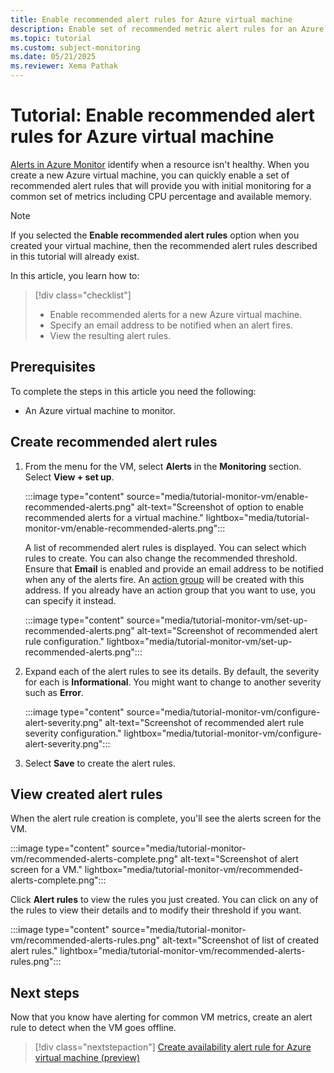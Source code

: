 ```yaml
---
title: Enable recommended alert rules for Azure virtual machine
description: Enable set of recommended metric alert rules for an Azure virtual machine.
ms.topic: tutorial
ms.custom: subject-monitoring
ms.date: 05/21/2025
ms.reviewer: Xema Pathak
---
```


# Tutorial: Enable recommended alert rules for Azure virtual machine
[Alerts in Azure Monitor](../alerts/alerts-overview.md) identify when a resource isn't healthy. When you create a new Azure virtual machine, you can quickly enable a set of recommended alert rules that will provide you with initial monitoring for a common set of metrics including CPU percentage and available memory.

> [!NOTE]
> If you selected the **Enable recommended alert rules** option when you created your virtual machine, then the recommended alert rules described in this tutorial will already exist.

In this article, you learn how to:

> [!div class="checklist"]
> * Enable recommended alerts for a new Azure virtual machine.
> * Specify an email address to be notified when an alert fires.
> * View the resulting alert rules.

## Prerequisites
To complete the steps in this article you need the following: 

- An Azure virtual machine to monitor.

## Create recommended alert rules

1. From the menu for the VM, select **Alerts** in the **Monitoring** section. Select **View + set up**.

    :::image type="content" source="media/tutorial-monitor-vm/enable-recommended-alerts.png" alt-text="Screenshot of option to enable recommended alerts for a virtual machine." lightbox="media/tutorial-monitor-vm/enable-recommended-alerts.png":::

    A list of recommended alert rules is displayed. You can select which rules to create. You can also change the recommended threshold. Ensure that **Email** is enabled and provide an email address to be notified when any of the alerts fire. An [action group](../alerts/action-groups.md) will be created with this address. If you already have an action group that you want to use, you can specify it instead.

    :::image type="content" source="media/tutorial-monitor-vm/set-up-recommended-alerts.png" alt-text="Screenshot of recommended alert rule configuration." lightbox="media/tutorial-monitor-vm/set-up-recommended-alerts.png":::
1. Expand each of the alert rules to see its details. By default, the severity for each is **Informational**. You might want to change to another severity such as **Error**.

    :::image type="content" source="media/tutorial-monitor-vm/configure-alert-severity.png" alt-text="Screenshot of recommended alert rule severity configuration." lightbox="media/tutorial-monitor-vm/configure-alert-severity.png":::

1. Select **Save** to create the alert rules.

## View created alert rules

When the alert rule creation is complete, you'll see the alerts screen for the VM. 

:::image type="content" source="media/tutorial-monitor-vm/recommended-alerts-complete.png" alt-text="Screenshot of alert screen for a VM." lightbox="media/tutorial-monitor-vm/recommended-alerts-complete.png":::

Click **Alert rules** to view the rules you just created. You can click on any of the rules to view their details and to modify their threshold if you want.

:::image type="content" source="media/tutorial-monitor-vm/recommended-alerts-rules.png" alt-text="Screenshot of list of created alert rules." lightbox="media/tutorial-monitor-vm/recommended-alerts-rules.png":::


## Next steps
Now that you know have alerting for common VM metrics, create an alert rule to detect when the VM goes offline.

> [!div class="nextstepaction"]
> [Create availability alert rule for Azure virtual machine (preview)](tutorial-monitor-vm-alert-availability.md)

